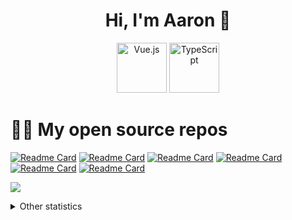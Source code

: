<div align="center">
  <h1>Hi, I'm Aaron 👋</h1>
</div>

<div align="center">
  <a href="https://vueuse.org"
    ><img width="80" src="https://raw.githubusercontent.com/marwin1991/profile-technology-icons/refs/heads/main/icons/vue_js.png" alt="Vue.js" title="Vue.js"/></a>
  <a href="https://www.typescriptlang.org"
    ><img width="80" src="https://raw.githubusercontent.com/marwin1991/profile-technology-icons/refs/heads/main/icons/typescript.png" alt="TypeScript" title="TypeScript"/></a>
</div>

# 🧑‍💻 My open source repos

[![Readme Card](https://github-readme-stats.vercel.app/api/pin/?username=aaronwittchen&repo=Sorting-Visualization-Tool&theme=aura)](https://github.com/aaronwittchen/Sorting-Visualization-Tool)
[![Readme Card](https://github-readme-stats.vercel.app/api/pin/?username=aaronwittchen&repo=NeoWs-Tracking-Application&theme=aura)](https://github.com/aaronwittchen/NeoWs-Tracking-Application)
[![Readme Card](https://github-readme-stats.vercel.app/api/pin/?username=aaronwittchen&repo=MERN-JWT-Auth&theme=aura)](https://github.com/aaronwittchen/MERN-JWT-Auth)
[![Readme Card](https://github-readme-stats.vercel.app/api/pin/?username=aaronwittchen&repo=Invoicipedia&theme=aura)](https://github.com/aaronwittchen/Invoicipedia)
[![Readme Card](https://github-readme-stats.vercel.app/api/pin/?username=aaronwittchen&repo=Ticket-Buying-System&theme=aura)](https://github.com/aaronwittchen/Ticket-Buying-System)
[![Readme Card](https://github-readme-stats.vercel.app/api/pin/?username=aaronwittchen&repo=Stock-Tracker&theme=aura)](https://github.com/aaronwittchen/Stock-Tracker)


<p align="left">
  <img src="http://github-profile-summary-cards.vercel.app/api/cards/profile-details?username=aaronwittchen&theme=aura" />
</p>

<details align="left">
  <summary>Other statistics</summary>
  <h3>Github</h3>
  <div align="left">
  <p>
    <img src="http://github-profile-summary-cards.vercel.app/api/cards/repos-per-language?username=aaronwittchen&theme=aura" />
    <img src="http://github-profile-summary-cards.vercel.app/api/cards/most-commit-language?username=aaronwittchen&theme=aura" />
  </p>
  <p>
    <img src="http://github-profile-summary-cards.vercel.app/api/cards/stats?username=aaronwittchen&theme=aura" />
    <img src="http://github-profile-summary-cards.vercel.app/api/cards/productive-time?username=aaronwittchen&theme=aura&utcOffset=1" />
  </p>
    </div>
</details>

<!--
# 📊 My Stats
[![aaronwittchen's github stats](https://github-readme-stats.vercel.app/api?username=aaronwittchen&show_icons=true&count_private=true&theme=aura&hide=stars)](https://aaronwittchen/github)
--!>
